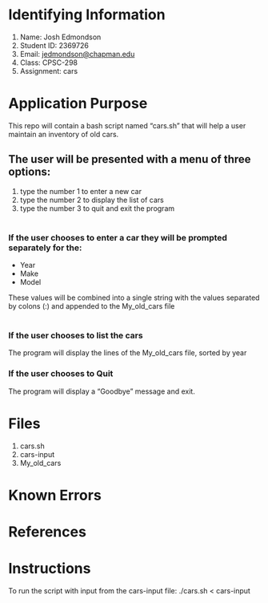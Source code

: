 # Identifying Information
1. Name: Josh Edmondson
2. Student ID: 2369726
3. Email: jedmondson@chapman.edu
4. Class: CPSC-298
5. Assignment: cars

# Application Purpose

This repo will contain a bash script named “cars.sh” that will help a user maintain an inventory of old cars.  
   
## The user will be presented with a menu of three options:

1. type the number 1 to enter a new car
2. type the number 2 to display the list of cars
3. type the number 3 to quit and exit the program   
 
### If the user chooses to enter a car they will be prompted separately for the: 

- Year  
- Make 
- Model  

These values will be combined into a single string with the values separated by colons (:) and appended to the My_old_cars file  
 
### If the user chooses to list the cars   
The program will display the lines of the My_old_cars file, sorted by year

### If the user chooses to Quit  
The program will display a “Goodbye” message and exit.

# Files
1. cars.sh
2. cars-input
3. My_old_cars

# Known Errors

# References

# Instructions
To run the script with input from the cars-input file: ./cars.sh < cars-input
